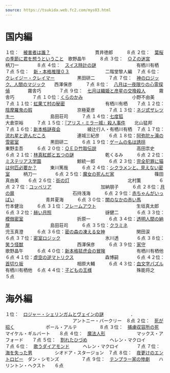 ```yaml
---
source: https://tsukida.web.fc2.com/mys03.html
---
```


# 国内編

１位：　[被害者は誰？](https://tsukida.web.fc2.com/0305.html#030503)　　　　　　　　　　貫井徳郎　　　８点
２位：　[葉桜の季節に君を想うということ](https://tsukida.web.fc2.com/0307.html#030701)　歌野晶午　　　８点
３位：　[ＯＺの迷宮](https://tsukida.web.fc2.com/0306.html#030613)　　　　　　　　　　　柄刀一　　　　８点
４位：　[スイス時計の謎](https://tsukida.web.fc2.com/0306.html#030605)　　　　　　　　　有栖川有栖　　７点
５位：　[新・本格推理０３](https://tsukida.web.fc2.com/0303.html#030306)　　　　　　　　二階堂黎人編　７点
６位：　[クレイジー・クレイマー](https://tsukida.web.fc2.com/0304.html#030407)　　　　　黒田研二　　　７点
７位：　[神のロジック、人間のマジック](https://tsukida.web.fc2.com/0307.html#030702)　　西澤保彦　　　７点
８位：　[八月は一夜限りの心霊探偵](https://tsukida.web.fc2.com/0311.html#031103)　　　　霧舎巧　　　　７点
９位：　[七月は織姫と彦星の交換殺人](https://tsukida.web.fc2.com/0311.html#031102)　　　霧舎巧　　　　７点
１０位：[くらのかみ](https://tsukida.web.fc2.com/0401.html)　　　　　　　　　　　小野不由美　　７点
１１位：[虹果て村の秘密](https://tsukida.web.fc2.com/0312.html#031201)　　　　　　　　　有栖川有栖　　７点
１２位：[陰摩羅鬼の瑕](https://tsukida.web.fc2.com/0308.html#030802)　　　　　　　　　　京極夏彦　　　７点
１３位：[ネジ式ザレツキー](https://tsukida.web.fc2.com/0310.html#031003)　　　　　　　　島田荘司　　　７点
１４位：[七度狐](https://tsukida.web.fc2.com/0402.html#040206)　　　　　　　　　　　　　大倉崇裕　　　７点
１５位：[『アリス・ミラー城』殺人事件](https://tsukida.web.fc2.com/0404.html#040401)　　北山猛邦　　　７点
１６位：[新本格謎夜会](https://tsukida.web.fc2.com/0309.html#030908)　　　　　　綾辻行人・有栖川有栖　７点
１７位：[流れ星と遊んだころ](https://tsukida.web.fc2.com/0404.html)　　　　　　　連城三紀彦　　６点
１８位：[阿弥陀ヶ滝の雪密室](https://tsukida.web.fc2.com/0306.html#030606)　　　　　　　黒田研二　　　６点
１９位：[ゲームの名は誘拐](https://tsukida.web.fc2.com/0403.html#040306)　　　　　　　　東野圭吾　　　６点
２０位：[ＱＥＤ竹取伝説](https://tsukida.web.fc2.com/0301.html#030106)　　　　　　　　　高田祟史　　　６点
２１位：[林真紅郎と五つの謎](https://tsukida.web.fc2.com/0309.html)　　　　　　　乾くるみ　　　６点
２２位：[ミステリアス学園](https://tsukida.web.fc2.com/0303.html#030307)　　　　　　　　鯨統一郎　　　６点
２３位：[完全犯罪に猫は何匹必要か？](https://tsukida.web.fc2.com/0309.html#030902)　　　東川篤哉　　　６点
２４位：[シクラメンと、見えない密室](https://tsukida.web.fc2.com/0310.html#031006)　　　柄刀一　　　　６点
２５位：[魔女の死んだ家](https://tsukida.web.fc2.com/0409.html)　　　　　　　　　篠田真由美　　６点
２６位：[街の灯](https://tsukida.web.fc2.com/0303.html)　　　　　　　　　　　　　北村薫　　　　６点
２７位：[コッペリア](https://tsukida.web.fc2.com/0307.html#030705)　　　　　　　　　　　加納朋子　　　６点
２８位：[月の扉](https://tsukida.web.fc2.com/0309.html#030901)　　　　　　　　　　　　　石持浅海　　　６点
２９位：[赤ちゃんがいっぱい](https://tsukida.web.fc2.com/0309.html#030905)　　　　　　　青井夏海　　　６点
３０位：[闇のなかの赤い馬](https://tsukida.web.fc2.com/0405.html#040505)　　　　　　　　竹本健治　　　６点
３１位：[フレームアウト](https://tsukida.web.fc2.com/0301.html#030104)　　　　　　　　　生垣真太郎　　６点
３２位：[赫い月照](https://tsukida.web.fc2.com/0403.html)　　　　　　　　　　　　谺健二　　　　６点
３３位：[模倣密室](https://tsukida.web.fc2.com/0307.html#030704)　　　　　　　　　　　　折原一　　　　６点
３４位：[透明人間の納屋](https://tsukida.web.fc2.com/0405.html#040503)　　　　　　　　　島田荘司　　　６点
３５位：[クラミネ](https://tsukida.web.fc2.com/0306.html#030603)　　　　　　　　　　　　児玉真澄　　　６点
３６位：[密の森の凍える女神](https://tsukida.web.fc2.com/0303.html#030305)　　　　　　　関田涙　　　　６点
３７位：[密室ロジック](https://tsukida.web.fc2.com/0304.html#030401)　　　　　　　　　　氷川透　　　　６点
３８位：[笑う怪獣](https://tsukida.web.fc2.com/0307.html#030706)　　　　　　　　　　　　西澤保彦　　　６点
３９位：[家守](https://tsukida.web.fc2.com/0311.html#031107)　　　　　　　　　　　　　　歌野晶午　　　６点
４０位：[新本格猛虎会の冒険](https://tsukida.web.fc2.com/0305.html)　　　　　　　有栖川有栖他　６点
４１位：[虚空の逆マトリクス](https://tsukida.web.fc2.com/0301.html#030103)　　　　　　　森博嗣　　　　６点
４２位：[首切り坂](https://tsukida.web.fc2.com/0306.html#030602)　　　　　　　　　　　　相原大輔　　　６点
４３位：[血文字パズル](https://tsukida.web.fc2.com/0305.html#030501)　　　　　　　　　　有栖川有栖他　６点
４４位：[子どもの王様](https://tsukida.web.fc2.com/0405.html#040504)　　　　　　　　　　殊能将之　　　５点

# 海外編

１位：　[ロジャー・シェリンガムとヴェインの謎](https://tsukida.web.fc2.com/0308.html#030804)　　　　　　．
　　　　　　　　　　　　　　　アントニー・バークリー　８点
２位：　[死が招く](https://tsukida.web.fc2.com/0307.html)　　　　　　　ポール・アルテ　　　　　８点
３位：　[捕虜収容所の死](https://tsukida.web.fc2.com/0306.html#030601)　　　　マイケル・ギルバート　　８点
４位：　[魔法人形](https://tsukida.web.fc2.com/0309.html#030912)　　　　　　　マックス・アフォード　　７点
５位：　[割れたひづめ](https://tsukida.web.fc2.com/0310.html#031005)　　　　　ヘレン・マクロイ　　　　７点
６位：　[歌うダイアモンド](https://tsukida.web.fc2.com/0312.html#031204)　　　ヘレン・マクロイ　　　　７点
７位：　[海を失った男](https://tsukida.web.fc2.com/0404.html#040405)　　　　　シオドア・スタージョン　７点
８位：　[夜更けのエントロピー](https://tsukida.web.fc2.com/0312.html#031205)　ダン・シモンズ　　　　　７点
９位：　[テンプラー家の惨劇](https://tsukida.web.fc2.com/0306.html#030611)　　ハリントン・ヘクスト　　６点
